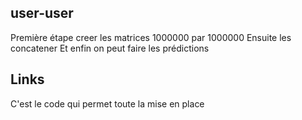 ## user-user
Première étape creer les matrices 1000000 par 1000000
Ensuite les concatener
Et enfin on peut faire les prédictions

## Links
C'est le code qui permet toute la mise en place
